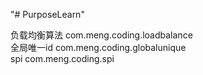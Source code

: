 "# PurposeLearn" 

负载均衡算法 com.meng.coding.loadbalance  
全局唯一id   com.meng.coding.globalunique  
spi          com.meng.coding.spi
